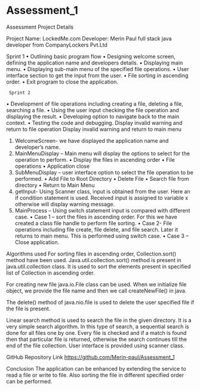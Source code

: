 # Assessment_1
Assessment Project Details

Project Name:       LockedMe.com
Developer:        Merin Paul full stack java developer from CompanyLockers Pvt.Ltd




Sprint 1
•	Outlining basic program flow
•	Designing welcome screen, defining the application name and developers details.
•	Displaying main menu.
•	Displaying sub-main menu of the specified file operations.
•	User interface section to get the input from the user.
•	File sorting in ascending order.
•	Exit program to close the application.
     
     
     
     Sprint 2 
•	Development of file operations including creating a file, deleting a file, searching a file.
•	Using the user input checking the file operation and displaying the result.
•	Developing option to navigate back to the main context.
•	Testing the code and debugging.
Display invalid warning and return to file operation 
Display invalid warning and return to main menu

1.	WelcomeScreen- we have displayed the application name and developer’s name.
2.	MainMenuDisplay – Main menu will display the options to select for the operation to perform.
•	Display the files in ascending order
•	File operations
•	Application close
3.	SubMenuDisplay – user interface option to select the file operation to be performed.
•	Add File to Root Directory
•	Delete File 
•	Search file from directory
•	Return to Main Menu
4.	getInput- Using Scanner class, input is obtained from the user. Here an if condition statement is used. Received input is assigned to variable x otherwise will display warning message.
5.	MainProcess – Using switch statement input is compared with different case. 
•	Case 1 – sort the files in ascending order. For this we have created a class file handle to perform file sorting.
•	Case 2- File operations including file create, file delete, and file search. Later it returns to main menu. This is performed using switch case.
•	Case 3 – Close application.


Algorithms used
For sorting files in ascending order, Collection.sort() method have been used. Java.util.collection.sort() method is present in java.util.collection class. It is used to sort the elements present in specified list of Collection in ascending order.

For creating new file java.io.File class can be used. When we initialize file object, we provide the file name and then we call createNewFile() in java.

The delete() method of java.nio.file is used to delete the user specified file if the file is present. 

Linear search method is used to search the file in the given directory. It is a very simple search algorithm. In this type of search, a sequential search is done for all files one by one. Every file is checked and if a match is found then that particular file is returned, otherwise the search continues till the end of the file collection.
User interface is provided using scanner class. 

GitHub Repository Link
https://github.com/Merin-paul/Assessment_1



Conclusion
The application can be enhanced by extending the service to read a file or write to file. Also sorting the file in different specified order can be performed.
